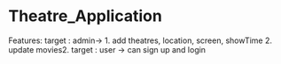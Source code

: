# Theatre_Application

Features:
target : admin-> 1. add theatres, location, screen, showTime
                 2. update movies2.
target : user -> can sign up and login
